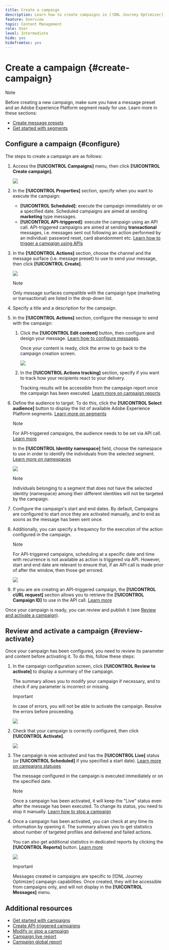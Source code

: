 ```yaml
---
title: Create a campaign
description: Learn how to create campaigns in [!DNL Journey Optimizer]
feature: Overview
topic: Content Management
role: User
level: Intermediate
hide: yes
hidefromtoc: yes
---
```


# Create a campaign {#create-campaign}

>[!NOTE]
>
>Before creating a new campaign, make sure you have a message preset and an Adobe Experience Platform segment ready for use. Learn more in these sections:
>
>* [Create message presets](../configuration/message-presets.md) 
>* [Get started with segments](../segment/about-segments.md)

## Configure a campaign {#configure}

The steps to create a campaign are as follows:

1. Access the **[!UICONTROL Campaigns]** menu, then click **[!UICONTROL Create campaign]**.

    ![](assets/create-campaign.png)

1. In the **[!UICONTROL Properties]** section, specify when you want to execute the campaign:

    * **[!UICONTROL Scheduled]**: execute the campaign immediately or on a specified date. Scheduled campaigns are aimed at sending **marketing** type messages.
    * **[!UICONTROL API-triggered]**: execute the campaign using an API call. API-triggered campaigns are aimed at sending **transactional** messages, i.e. messages sent out following an action performed by an individual: password reset, card abandonment etc. [Learn how to trigger a campaign using APIs](api-triggered-campaigns.md)

1. In the **[!UICONTROL Actions]** section, choose the channel and the message surface (i.e. message preset) to use to send your message, then click **[!UICONTROL Create]**.

    ![](assets/create-campaign-action.png)

    >[!NOTE]
    >
    >Only message surfaces compatible with the campaign type (marketing or transactional) are listed in the drop-down list.

1. Specify a title and a description for the campaign.

    <!--To test the content of your message, toggle the **[!UICONTROL Content experiment]** option on. This allows you to test multiple variables of a delivery on populations samples, in order to define which treatment has the biggest impact on the targeted population.[Learn more about content experiment](../campaigns/content-experiment.md).-->

1. In the **[!UICONTROL Actions]** section, configure the message to send with the campaign:

    1. Click the **[!UICONTROL Edit content]** button, then configure and design your message. [Learn how to configure messages](../messages/get-started-content.md).

        Once your content is ready, click the arrow to go back to the campaign creation screen.

        ![](assets/create-campaign-design.png)

    1. In the **[!UICONTROL Actions tracking]** section, specify if you want to track how your recipients react to your delivery.
        
        Tracking results will be accessible from the campaign report once the campaign has been executed. [Learn more on campaign reports](campaign-global-report.md)

1. Define the audience to target. To do this, click the **[!UICONTROL Select audience]** button to display the list of available Adobe Experience Platform segments. [Learn more on segments](../segment/about-segments.md)

    >[!NOTE]
    >
    >For API-triggered campaigns, the audience needs to be set via API call. [Learn more](api-triggered-campaigns.md)

    In the **[!UICONTROL Identity namespace]** field, choose the namespace to use in order to identify the individuals from the selected segment. [Learn more on namespaces](../event/about-creating.md#select-the-namespace)

    ![](assets/create-campaign-namespace.png)

    >[!NOTE]
    >
    >Individuals belonging to a segment that does not have the selected identity (namespace) among their different identities  will not be targeted by the campaign.

1. Configure the campaign's start and end dates. By default, Campaigns are configured to start once they are activated manually, and to end as soons as the message has been sent once.

1. Additionally, you can specify a frequency for the execution of the action configured in the campaign.

    >[!NOTE]
    >
    >For API-triggered campaigns, scheduling at a specific date and time with recurrence is not available as action is triggered via API. However, start and end date are relevant to ensure that, if an API call is made prior of after the window, then those get errored.

    ![](assets/create-campaign-schedule.png)

1. If you are are creating an API-triggered campaign, the **[!UICONTROL cURL request]** section allows you to retrieve the **[!UICONTROL Campaign ID]** to use in the API call. [Learn more](api-triggered-campaigns.md)

Once your campaign is ready, you can review and publish it (see [Review and activate a campaign](#review-activate)).

## Review and activate a campaign {#review-activate} 

Once your campaign has been configured, you need to review its parameter and content before activating it. To do this, follow these steps:

1. In the campaign configuration screen, click **[!UICONTROL Review to activate]** to display a summary of the campaign.

    The summary allows you to modify your campaign if necessary, and to check if any parameter is incorrect or missing.

    >[!IMPORTANT]
    >
    >In case of errors, you will not be able to activate the campaign. Resolve the errors before proceeding.

    ![](assets/create-campaign-alerts.png)

1. Check that your campaign is correctly configured, then click **[!UICONTROL Activate]**.

    ![](assets/create-campaign-review.png)

1. The campaign is now activated and has the **[!UICONTROL Live]** status (or **[!UICONTROL Scheduled]**  if you specified a start date). [Learn more on campaigns statuses](get-started-with-campaigns.md#statuses)

    The message configured in the campaign is executed immediately or on the specified date.

    >[!NOTE]
    >
    >Once a campaign has been activated, it will keep the "Live" status even after the message has been executed. To change its status, you need to stop it manually. [Learn how to stop a campaign](modify-stop-campaign.md) 

1. Once a campaign has been activated, you can check at any time its information by opening it. The summary allows you to get statistics about number of targeted profiles and delivered and failed actions.

    You can also get additional statistics in dedicated reports by clicking the **[!UICONTROL Reports]** button. [Learn more](campaign-global-report.md)

    ![](assets/create-campaign-summary.png)

    >[!IMPORTANT]
    >
    >Messages created in campaigns are specific to [!DNL Journey Optimizer] campaign capabilities. Once created, they will be accessible from campaigns only, and will not display in the **[!UICONTROL Messages]** menu.

## Additional resources

* [Get started with campaigns](get-started-with-campaigns.md)
* [Create API-triggered campaigns](api-triggered-campaigns.md)
* [Modify or stop a campaign](modify-stop-campaign.md)
* [Campaign live report](campaign-live-report.md)
* [Campaign global report](campaign-global-report.md)
